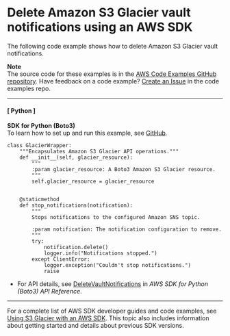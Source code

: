 # Delete Amazon S3 Glacier vault notifications using an AWS SDK<a name="example_glacier_DeleteVaultNotifications_section"></a>

The following code example shows how to delete Amazon S3 Glacier vault notifications\.

**Note**  
The source code for these examples is in the [AWS Code Examples GitHub repository](https://github.com/awsdocs/aws-doc-sdk-examples)\. Have feedback on a code example? [Create an Issue](https://github.com/awsdocs/aws-doc-sdk-examples/issues/new/choose) in the code examples repo\. 

------
#### [ Python ]

**SDK for Python \(Boto3\)**  
 To learn how to set up and run this example, see [GitHub](https://github.com/awsdocs/aws-doc-sdk-examples/tree/main/python/example_code/glacier#code-examples)\. 
  

```
class GlacierWrapper:
    """Encapsulates Amazon S3 Glacier API operations."""
    def __init__(self, glacier_resource):
        """
        :param glacier_resource: A Boto3 Amazon S3 Glacier resource.
        """
        self.glacier_resource = glacier_resource


    @staticmethod
    def stop_notifications(notification):
        """
        Stops notifications to the configured Amazon SNS topic.

        :param notification: The notification configuration to remove.
        """
        try:
            notification.delete()
            logger.info("Notifications stopped.")
        except ClientError:
            logger.exception("Couldn't stop notifications.")
            raise
```
+  For API details, see [DeleteVaultNotifications](https://docs.aws.amazon.com/goto/boto3/glacier-2012-06-01/DeleteVaultNotifications) in *AWS SDK for Python \(Boto3\) API Reference*\. 

------

For a complete list of AWS SDK developer guides and code examples, see [Using S3 Glacier with an AWS SDK](sdk-general-information-section.md)\. This topic also includes information about getting started and details about previous SDK versions\.
